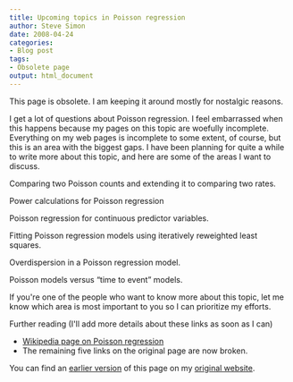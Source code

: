 ```yaml
---
title: Upcoming topics in Poisson regression
author: Steve Simon
date: 2008-04-24
categories:
- Blog post
tags:
- Obsolete page
output: html_document
---
```


This page is obsolete. I am keeping it around mostly for nostalgic reasons.

<!---More--->

I get a lot of questions about Poisson regression. I feel embarrassed when this happens because my pages on this topic are woefully incomplete. Everything on my web pages is incomplete to some extent, of course, but this is an area with the biggest gaps. I have been planning for quite a while to write more about this topic, and here are some of the areas I want to discuss.

Comparing two Poisson counts and extending it to comparing two rates.

Power calculations for Poisson regression

Poisson regression for continuous predictor variables.

Fitting Poisson regression models using iteratively reweighted least squares.

Overdispersion in a Poisson regression model.

Poisson models versus “time to event” models.

If you're one of the people who want to know more about this topic, let me know which area is most important to you so I can prioritize my efforts.

Further reading (I'll add more details about these links as soon as I can)

+ [Wikipedia page on Poisson regression][wik1]
+ The remaining five links on the original page are now broken.

[wik1]: en.wikipedia.org/wiki/Poisson_regression

You can find an [earlier version][sim1] of this page on my [original website][sim2].

[sim1]: http://www.pmean.com/08/UpcomingTopics.html
[sim2]: http://www.pmean.com/original_site.html
